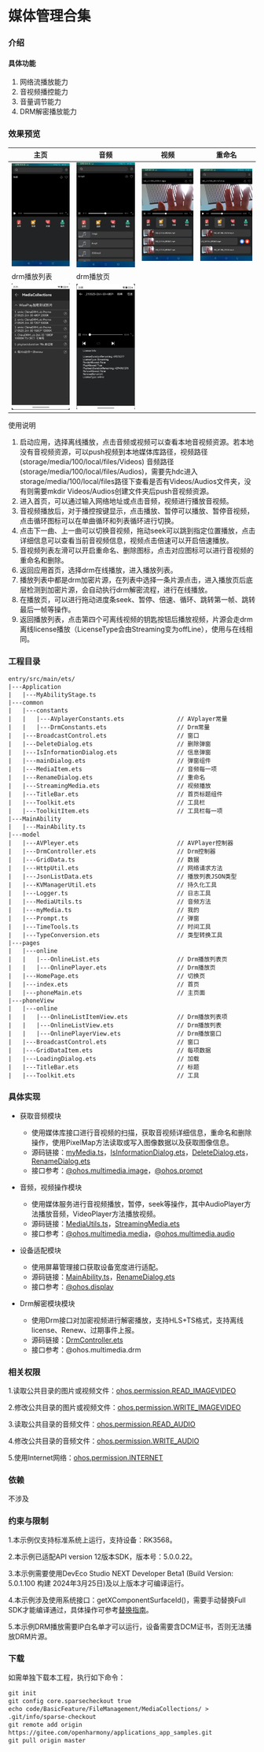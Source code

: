 # 媒体管理合集

### 介绍

#### 具体功能

1. 网络流播放能力
2. 音视频播控能力
3. 音量调节能力
4. DRM解密播放能力

### 效果预览

| 主页                                         | 音频                                        | 视频                                 | 重命名                                 |
|--------------------------------------------|-------------------------------------------|------------------------------------|-------------------------------------|
| ![](screenshots/devices/index.png)         | ![](screenshots/devices/audio.png)        | ![](screenshots/devices/video.png) | ![](screenshots/devices/rename.png) |
| drm播放列表                                    | drm播放页                                    |
| ![](screenshots/devices/drm_play_page.png) | ![](screenshots/devices/drm_playlist.png) |


使用说明

1. 启动应用，选择离线播放，点击音频或视频可以查看本地音视频资源。若本地没有音视频资源，可以push视频到本地媒体库路径，视频路径(storage/media/100/local/files/Videos)  音频路径(storage/media/100/local/files/Audios)，需要先hdc进入storage/media/100/local/files路径下查看是否有Videos/Audios文件夹，没有则需要mkdir Videos/Audios创建文件夹后push音视频资源。
2. 进入首页，可以通过输入网络地址或点击音频，视频进行播放音视频。
3. 音视频播放后，对于播控按键显示，点击播放、暂停可以播放、暂停音视频，点击循环图标可以在单曲循环和列表循环进行切换。
4. 点击下一曲、上一曲可以切换音视频，拖动seek可以跳到指定位置播放，点击详细信息可以查看当前音视频信息，视频点击倍速可以开启倍速播放。
5. 音视频列表左滑可以开启重命名、删除图标，点击对应图标可以进行音视频的重命名和删除。
6. 返回应用首页，选择drm在线播放，进入播放列表。
7. 播放列表中都是drm加密片源，在列表中选择一条片源点击，进入播放页后底层检测到加密片源，会自动执行drm解密流程，进行在线播放。
8. 在播放页，可以进行拖动进度条seek、暂停、倍速、循环、跳转第一帧、跳转最后一帧等操作。
9. 返回播放列表，点击第四个可离线视频的钥匙按钮后播放视频，片源会走drm离线license播放（LicenseType会由Streaming变为offLine），使用与在线相同。

### 工程目录
```
entry/src/main/ets/
|---Application
|   |---MyAbilityStage.ts
|---common
|   |---constants
|   |   |---AVplayerConstants.ets               // AVplayer常量
|   |   |---DrmConstants.ets                    // Drm常量
|   |---BroadcastControl.ets                    // 窗口
|   |---DeleteDialog.ets                        // 删除弹窗
|   |---IsInformationDialog.ets                 // 信息弹窗
|   |---mainDialog.ets                          // 弹窗组件
|   |---MediaItem.ets                           // 音频每一项
|   |---RenameDialog.ets                        // 重命名
|   |---StreamingMedia.ets                      // 视频播放
|   |---TitleBar.ets                            // 首页标题组件
|   |---Toolkit.ets                             // 工具栏
|   |---ToolkitItem.ets                         // 工具栏每一项
|---MainAbility
|   |---MainAbility.ts
|---model
|   |---AVPleyer.ets                            // AVPlayer控制器
|   |---DrmController.ets                       // Drm控制器
|   |---GridData.ts                             // 数据
|   |---HttpUtil.ets                            // 网络请求方法
|   |---JsonListData.ets                        // 播放列表JSON类型
|   |---KVManagerUtil.ets                       // 持久化工具
|   |---Logger.ts                               // 日志工具
|   |---MediaUtils.ts                           // 音频方法
|   |---myMedia.ts                              // 我的
|   |---Prompt.ts                               // 弹窗
|   |---TimeTools.ts                            // 时间工具
|   |---TypeConversion.ets                      // 类型转换工具
|---pages
|   |---online
|   |   |---OnlineList.ets                      // Drm播放列表页
|   |   |---OnlinePlayer.ets                    // Drm播放页
|   |---HomePage.ets                            // 切换页
|   |---index.ets                               // 首页
|   |---phoneMain.ets                           // 主页面
|---phoneView
|   |---online
|   |   |---OnlineListItemView.ets              // Drm播放列表项
|   |   |---OnlineListView.ets                  // Drm播放列表
|   |   |---OnlinePlayerView.ets                // Drm播放窗口
|   |---BroadcastControl.ets                    // 窗口
|   |---GridDataItem.ets                        // 每项数据
|   |---LoadingDialog.ets                       // 加载
|   |---TitleBar.ets                            // 标题
|   |---Toolkit.ets                             // 工具
```

### 具体实现

* 获取音频模块
  * 使用媒体库接口进行音视频的扫描，获取音视频详细信息，重命名和删除操作，使用PixelMap方法读取或写入图像数据以及获取图像信息。
  * 源码链接：[myMedia.ts](entry/src/main/ets/model/myMedia.ts)，[IsInformationDialog.ets](entry/src/main/ets/common/IsInformationDialog.ets)，[DeleteDialog.ets](entry/src/main/ets/common/DeleteDialog.ets)，[RenameDialog.ets](entry/src/main/ets/common/RenameDialog.ets)
  * 接口参考：[@ohos.multimedia.image](https://gitee.com/openharmony/docs/blob/master/zh-cn/application-dev/reference/apis-image-kit/js-apis-image.md)，[@ohos.prompt](https://gitee.com/openharmony/docs/blob/master/zh-cn/application-dev/reference/apis-as/js-apis-promptAction.md)

* 音频，视频操作模块
  * 使用媒体服务进行音视频播放，暂停，seek等操作，其中AudioPlayer方法播放音频，VideoPlayer方法播放视频。
  * 源码链接：[MediaUtils.ts](entry/src/main/ets/model/MediaUtils.ts)，[StreamingMedia.ets](entry/src/main/ets/common/StreamingMedia.ets)
  * 接口参考：[@ohos.multimedia.media](https://gitee.com/openharmony/docs/blob/master/zh-cn/application-dev/reference/apis-media-kit/js-apis-media.md)，[@ohos.multimedia.audio](https://gitee.com/openharmony/docs/blob/master/zh-cn/application-dev/reference/apis-audio-kit/js-apis-audio.md)

* 设备适配模块
  * 使用屏幕管理接口获取设备宽度进行适配。
  * 源码链接：[MainAbility.ts](entry/src/main/ets/MainAbility/MainAbility.ts)，[RenameDialog.ets](entry/src/main/ets/common/RenameDialog.ets)
  * 接口参考：[@ohos.display](https://gitee.com/openharmony/docs/blob/master/zh-cn/application-dev/reference/apis-as/js-apis-display.md)

* Drm解密模块模块
  * 使用Drm接口对加密视频进行解密播放，支持HLS+TS格式，支持离线license、Renew、过期事件上报。
  * 源码链接：[DrmController.ets ](entry/src/main/ets/model/DrmController.ets)
  * 接口参考：@ohos.multimedia.drm

### 相关权限

1.读取公共目录的图片或视频文件：[ohos.permission.READ_IMAGEVIDEO](https://gitee.com/openharmony/docs/blob/master/zh-cn/application-dev/security/AccessToken/permissions-for-system-apps.md#ohospermissionread_imagevideo)

2.修改公共目录的图片或视频文件：[ohos.permission.WRITE_IMAGEVIDEO](https://gitee.com/openharmony/docs/blob/master/zh-cn/application-dev/security/AccessToken/permissions-for-system-apps.md#ohospermissionwrite_imagevideo)

3.读取公共目录的音频文件：[ohos.permission.READ_AUDIO](https://gitee.com/openharmony/docs/blob/master/zh-cn/application-dev/security/AccessToken/permissions-for-system-apps.md#ohospermissionread_audio)

4.修改公共目录的音频文件：[ohos.permission.WRITE_AUDIO](https://gitee.com/openharmony/docs/blob/master/zh-cn/application-dev/security/AccessToken/permissions-for-system-apps.md#ohospermissionwrite_audio)

5.使用Internet网络：[ohos.permission.INTERNET](https://gitee.com/openharmony/docs/blob/master/zh-cn/application-dev/security/AccessToken/permissions-for-all.md#ohospermissioninternet)

### 依赖

不涉及

### 约束与限制

1.本示例仅支持标准系统上运行，支持设备：RK3568。

2.本示例已适配API version 12版本SDK，版本号：5.0.0.22。

3.本示例需要使用DevEco Studio NEXT Developer Beta1 (Build Version: 5.0.1.100 构建 2024年3月25日)及以上版本才可编译运行。

4.本示例涉及使用系统接口：getXComponentSurfaceId()，需要手动替换Full SDK才能编译通过，具体操作可参考[替换指南](https://gitee.com/openharmony/docs/blob/master/zh-cn/application-dev/faqs/full-sdk-switch-guide.md)。

5.本示例DRM播放需要IP白名单才可以运行，设备需要含DCM证书，否则无法播放DRM片源。

### 下载
如需单独下载本工程，执行如下命令：

```
git init
git config core.sparsecheckout true
echo code/BasicFeature/FileManagement/MediaCollections/ > .git/info/sparse-checkout
git remote add origin https://gitee.com/openharmony/applications_app_samples.git
git pull origin master
```
